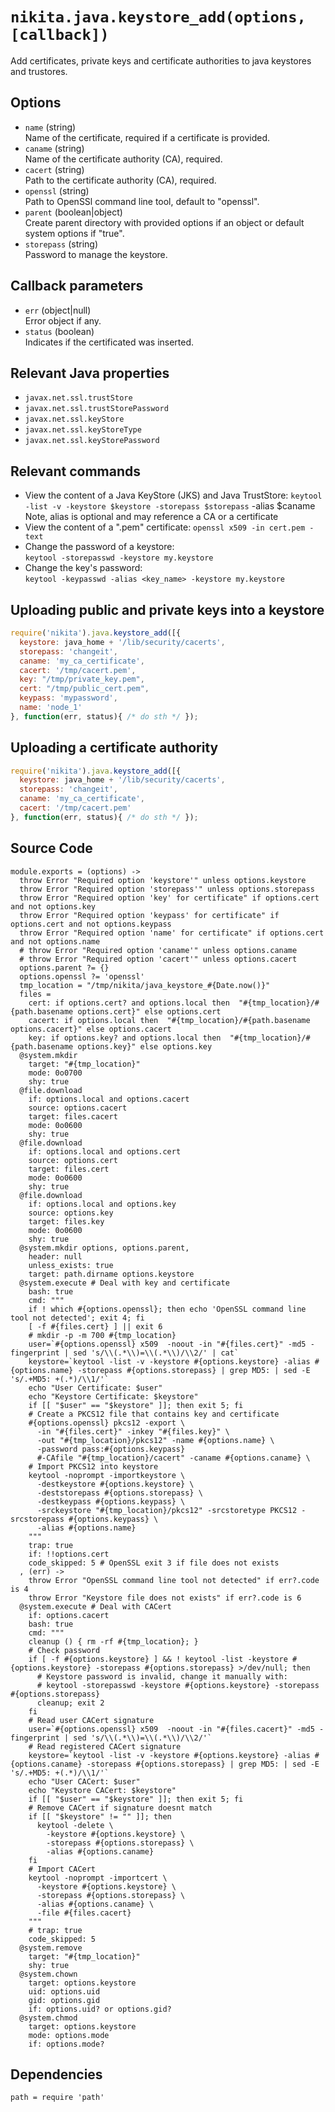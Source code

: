 
# `nikita.java.keystore_add(options, [callback])`

Add certificates, private keys and certificate authorities to java keystores
and trustores.

## Options

* `name` (string)   
  Name of the certificate, required if a certificate is provided.   
* `caname` (string)   
  Name of the certificate authority (CA), required.   
* `cacert` (string)   
  Path to the certificate authority (CA), required.   
* `openssl` (string)   
  Path to OpenSSl command line tool, default to "openssl".   
* `parent` (boolean|object)   
  Create parent directory with provided options if an object or default 
  system options if "true".   
* `storepass` (string)   
  Password to manage the keystore.   

## Callback parameters

* `err` (object|null)   
  Error object if any.   
* `status` (boolean)   
  Indicates if the certificated was inserted.   

## Relevant Java properties

* `javax.net.ssl.trustStore`
* `javax.net.ssl.trustStorePassword`
* `javax.net.ssl.keyStore`
* `javax.net.ssl.keyStoreType`
* `javax.net.ssl.keyStorePassword`

## Relevant commands

* View the content of a Java KeyStore (JKS) and Java TrustStore:
   `keytool -list -v -keystore $keystore -storepass $storepass` -alias $caname
    Note, alias is optional and may reference a CA or a certificate
* View the content of a ".pem" certificate:
    `openssl x509 -in cert.pem -text`
* Change the password of a keystore:   
    `keytool -storepasswd -keystore my.keystore`
* Change the key's password:   
    `keytool -keypasswd -alias <key_name> -keystore my.keystore`

## Uploading public and private keys into a keystore

```js
require('nikita').java.keystore_add([{
  keystore: java_home + '/lib/security/cacerts',
  storepass: 'changeit',
  caname: 'my_ca_certificate',
  cacert: '/tmp/cacert.pem',
  key: "/tmp/private_key.pem",
  cert: "/tmp/public_cert.pem",
  keypass: 'mypassword',
  name: 'node_1'
}, function(err, status){ /* do sth */ });
```

## Uploading a certificate authority

```js
require('nikita').java.keystore_add([{
  keystore: java_home + '/lib/security/cacerts',
  storepass: 'changeit',
  caname: 'my_ca_certificate',
  cacert: '/tmp/cacert.pem'
}, function(err, status){ /* do sth */ });
```

## Source Code

    module.exports = (options) ->
      throw Error "Required option 'keystore'" unless options.keystore
      throw Error "Required option 'storepass'" unless options.storepass
      throw Error "Required option 'key' for certificate" if options.cert and not options.key
      throw Error "Required option 'keypass' for certificate" if options.cert and not options.keypass
      throw Error "Required option 'name' for certificate" if options.cert and not options.name
      # throw Error "Required option 'caname'" unless options.caname
      # throw Error "Required option 'cacert'" unless options.cacert
      options.parent ?= {}
      options.openssl ?= 'openssl'
      tmp_location = "/tmp/nikita/java_keystore_#{Date.now()}"
      files =
        cert: if options.cert? and options.local then  "#{tmp_location}/#{path.basename options.cert}" else options.cert
        cacert: if options.local then  "#{tmp_location}/#{path.basename options.cacert}" else options.cacert
        key: if options.key? and options.local then  "#{tmp_location}/#{path.basename options.key}" else options.key
      @system.mkdir
        target: "#{tmp_location}"
        mode: 0o0700
        shy: true
      @file.download
        if: options.local and options.cacert
        source: options.cacert
        target: files.cacert
        mode: 0o0600
        shy: true
      @file.download
        if: options.local and options.cert
        source: options.cert
        target: files.cert
        mode: 0o0600
        shy: true
      @file.download
        if: options.local and options.key
        source: options.key
        target: files.key
        mode: 0o0600
        shy: true
      @system.mkdir options, options.parent,
        header: null
        unless_exists: true
        target: path.dirname options.keystore
      @system.execute # Deal with key and certificate
        bash: true
        cmd: """
        if ! which #{options.openssl}; then echo 'OpenSSL command line tool not detected'; exit 4; fi
        [ -f #{files.cert} ] || exit 6
        # mkdir -p -m 700 #{tmp_location}
        user=`#{options.openssl} x509  -noout -in "#{files.cert}" -md5 -fingerprint | sed 's/\\(.*\\)=\\(.*\\)/\\2/' | cat`
        keystore=`keytool -list -v -keystore #{options.keystore} -alias #{options.name} -storepass #{options.storepass} | grep MD5: | sed -E 's/.+MD5: +(.*)/\\1/'`
        echo "User Certificate: $user"
        echo "Keystore Certificate: $keystore"
        if [[ "$user" == "$keystore" ]]; then exit 5; fi
        # Create a PKCS12 file that contains key and certificate
        #{options.openssl} pkcs12 -export \
          -in "#{files.cert}" -inkey "#{files.key}" \
          -out "#{tmp_location}/pkcs12" -name #{options.name} \
          -password pass:#{options.keypass}
          #-CAfile "#{tmp_location}/cacert" -caname #{options.caname} \
        # Import PKCS12 into keystore
        keytool -noprompt -importkeystore \
          -destkeystore #{options.keystore} \
          -deststorepass #{options.storepass} \
          -destkeypass #{options.keypass} \
          -srckeystore "#{tmp_location}/pkcs12" -srcstoretype PKCS12 -srcstorepass #{options.keypass} \
          -alias #{options.name}
        """
        trap: true
        if: !!options.cert
        code_skipped: 5 # OpenSSL exit 3 if file does not exists
      , (err) ->
        throw Error "OpenSSL command line tool not detected" if err?.code is 4
        throw Error "Keystore file does not exists" if err?.code is 6
      @system.execute # Deal with CACert
        if: options.cacert
        bash: true
        cmd: """
        cleanup () { rm -rf #{tmp_location}; }
        # Check password
        if [ -f #{options.keystore} ] && ! keytool -list -keystore #{options.keystore} -storepass #{options.storepass} >/dev/null; then
          # Keystore password is invalid, change it manually with:
          # keytool -storepasswd -keystore #{options.keystore} -storepass #{options.storepass}
          cleanup; exit 2
        fi
        # Read user CACert signature
        user=`#{options.openssl} x509  -noout -in "#{files.cacert}" -md5 -fingerprint | sed 's/\\(.*\\)=\\(.*\\)/\\2/'`
        # Read registered CACert signature
        keystore=`keytool -list -v -keystore #{options.keystore} -alias #{options.caname} -storepass #{options.storepass} | grep MD5: | sed -E 's/.+MD5: +(.*)/\\1/'`
        echo "User CACert: $user"
        echo "Keystore CACert: $keystore"
        if [[ "$user" == "$keystore" ]]; then exit 5; fi
        # Remove CACert if signature doesnt match
        if [[ "$keystore" != "" ]]; then
          keytool -delete \
            -keystore #{options.keystore} \
            -storepass #{options.storepass} \
            -alias #{options.caname}
        fi
        # Import CACert
        keytool -noprompt -importcert \
          -keystore #{options.keystore} \
          -storepass #{options.storepass} \
          -alias #{options.caname} \
          -file #{files.cacert}
        """
        # trap: true
        code_skipped: 5
      @system.remove
        target: "#{tmp_location}"
        shy: true
      @system.chown
        target: options.keystore
        uid: options.uid
        gid: options.gid
        if: options.uid? or options.gid?
      @system.chmod
        target: options.keystore
        mode: options.mode
        if: options.mode?

## Dependencies

    path = require 'path'
